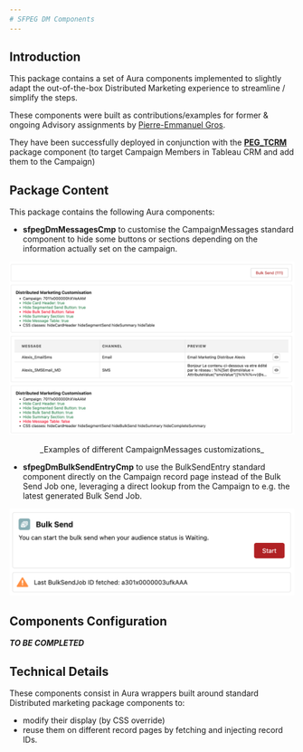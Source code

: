 ```yaml
---
# SFPEG DM Components
---
```



## Introduction

This package contains a set of Aura components implemented to slightly adapt the out-of-the-box
Distributed Marketing experience to streamline / simplify the steps.

These components were built as contributions/examples for former & ongoing Advisory assignments by 
[Pierre-Emmanuel Gros](https://github.com/pegros). 

They have been successfully deployed in conjunction with the **[PEG_TCRM](https://github.com/pegros/PEG_TCRM)**
package component (to target Campaign Members in Tableau CRM and add them to the Campaign)

## Package Content

This package contains the following Aura components:
* **sfpegDmMessagesCmp** to customise the CampaignMessages standard component to hide some buttons
or sections depending on the information actually set on the campaign. 

![Messages Customization](/media/sfpegDmMessages.png)<br/>
<center>_Examples of different CampaignMessages customizations_</center>

* **sfpegDmBulkSendEntryCmp** to use the BulkSendEntry standard component directly on the Campaign
record page instead of the Bulk Send Job one, leveraging a direct lookup from the Campaign to e.g. the
latest generated Bulk Send Job.

![Bulk Send Entry](/media/sfpegDmBulkSendEntry.png)

## Components Configuration

***TO BE COMPLETED***

## Technical Details

These components consist in Aura wrappers built around standard Distributed marketing package
components to:
* modify their display (by CSS override)
* reuse them on different record pages by fetching and injecting record IDs.

